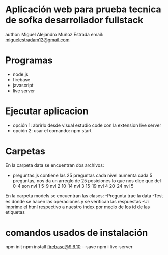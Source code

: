 # Aplicación web para prueba tecnica de sofka desarrollador fullstack
 author: Miguel Alejandro Muñoz Estrada
 email: miguelestradam12@gmail.com
# Programas
- node.js
- firebase
- javascript
- live server

# Ejecutar aplicacion 
- opción 1: abrirlo desde visual estudio code con la extension live server
- opción 2: usar el comando: npm start

# Carpetas
En la carpeta data se encuentran dos archivos:
- preguntas.js contiene las 25 preguntas cada nivel aumenta cada 5 preguntas, nos da un arreglo de 25 posiciones lo que nos dice que del 0-4 son nvl 1
5-9 nvl 2
10-14 nvl 3
15-19 nvl 4
20-24 nvl 5

En la carpeta models se encuentran las clases:
-Pregunta trae la data
-Test es donde se hacen las operaciones y se verifican las respuestas
-Ui imprime el html respectivo a nuestro index por medio de los id de las etiquetas

# comandos usados de instalación
 npm init
 npm install firebase@9.6.10 --save
 npm i live-server 